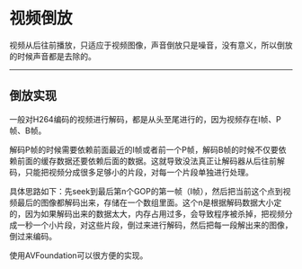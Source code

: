 # 视频倒放

视频从后往前播放，只适应于视频图像，声音倒放只是噪音，没有意义，所以倒放的时候声音都是去除的。

------

## 倒放实现

一般对H264编码的视频进行解码，都是从头至尾进行的，因为视频存在I帧、P帧、B帧。

解码P帧的时候需要依赖前面最近的I帧或者前一个P帧，解码B帧的时候不仅要依赖前面的缓存数据还要依赖后面的数据。这就导致没法真正让解码器从后往前解码，只能把视频分成很多足够小的片段，对每一个片段单独进行处理。

具体思路如下：先seek到最后第n个GOP的第一帧（I帧），然后把当前这个点到视频最后的图像都解码出来，存储在一个数组里面。这个n是根据解码数据大小定的，因为如果解码出来的数据太大，内存占用过多，会导致程序被杀掉，把视频分成一秒一个小片段，对这些片段，倒过来进行解码，然后把每一段解出来的图像，倒过来编码。

使用AVFoundation可以很方便的实现。